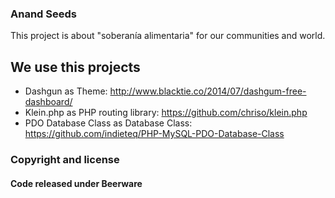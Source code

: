 ### Anand Seeds
This project is about "soberanía alimentaria" for our communities and world.
## We use this projects
* Dashgun as Theme:
http://www.blacktie.co/2014/07/dashgum-free-dashboard/
* Klein.php as PHP routing library:
https://github.com/chriso/klein.php
* PDO Database Class as Database Class:
https://github.com/indieteq/PHP-MySQL-PDO-Database-Class
### Copyright and license
#### Code released under Beerware
